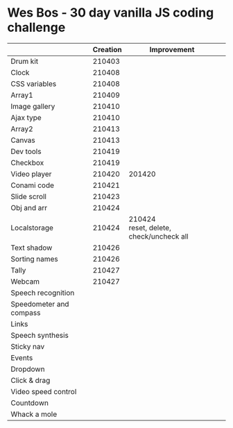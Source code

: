 # Wes Bos - 30 day vanilla JS coding challenge

|                         | Creation | Improvement                                  |      |
| ----------------------- | -------- | -------------------------------------------- | ---- |
| Drum kit                | 210403   |                                              |      |
| Clock                   | 210408   |                                              |      |
| CSS variables           | 210408   |                                              |      |
| Array1                  | 210409   |                                              |      |
| Image gallery           | 210410   |                                              |      |
| Ajax type               | 210410   |                                              |      |
| Array2                  | 210413   |                                              |      |
| Canvas                  | 210413   |                                              |      |
| Dev tools               | 210419   |                                              |      |
| Checkbox                | 210419   |                                              |      |
| Video player            | 210420   | 201420                                       |      |
| Conami code             | 210421   |                                              |      |
| Slide scroll            | 210423   |                                              |      |
| Obj and arr             | 210424   |                                              |      |
| Localstorage            | 210424   | 210424<br />reset, delete, check/uncheck all |      |
| Text shadow             | 210426   |                                              |      |
| Sorting names           | 210426   |                                              |      |
| Tally                   | 210427   |                                              |      |
| Webcam                  | 210427   |                                              |      |
| Speech recognition      |          |                                              |      |
| Speedometer and compass |          |                                              |      |
| Links                   |          |                                              |      |
| Speech synthesis        |          |                                              |      |
| Sticky nav              |          |                                              |      |
| Events                  |          |                                              |      |
| Dropdown                |          |                                              |      |
| Click & drag            |          |                                              |      |
| Video speed control     |          |                                              |      |
| Countdown               |          |                                              |      |
| Whack a mole            |          |                                              |      |

